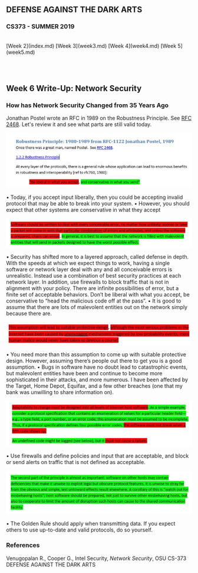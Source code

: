 ## DEFENSE AGAINST THE DARK ARTS
### CS373 - SUMMER 2019
<br>
[Week 2](index.md)  [Week 3](week3.md)  [Week 4](week4.md)  [Week 5](week5.md)

<br><br>
## Week 6 Write-Up:  Network Security

### How has Network Security Changed from 35 Years Ago

Jonathan Postel wrote an RFC in 1989 on the Robustness Principle. See [RFC 2468](http://tools.ietf.org/html/rfc2468). Let's review it and see what parts are still valid today.
<br>

![Robust 1](Robust_1.JPG)
<br>

•	Today, if you accept input liberally, then you could be accepting invalid protocol that may be able to break into your system. 
•	However, you should expect that other systems are conservative in what they accept
<br>

![Robust 2](Robust_2.JPG)
<br>

•	Security has shifted more to a layered approach, called defense in depth. With the speeds at which we expect things to work, having a single software or network layer deal with any and all conceivable errors is unrealistic. Instead use a combination of best security practices at each network layer. In addition, use firewalls to block traffic that is not in alignment with your policy. There are infinite possibilities of error, but a finite set of acceptable behaviors. Don’t be liberal with what you accept, be conservative to “head the malicious code off at the pass”.
•	It is good to assume that there are lots of malevolent entities out on the network simply because there are.
<br>

![Robust 3](Robust_3.JPG)
<br>

•	You need more than this assumption to come up with suitable protective design. However, assuming there’s people out there to get you is a good assumption.
•	Bugs in software have no doubt lead to catastrophic events, but malevolent entities have been and continue to become more sophisticated in their attacks, and more numerous. I have been affected by the Target, Home Depot, Equifax, and a few other breaches (one that my bank was unwilling to share information on). 
<br>

![Robust 4](Robust_4.JPG)
<br>

•	Use firewalls and define policies and input that are acceptable, and block or send alerts on traffic that is not defined as acceptable. 
<br>

![Robust 5](Robust_5.JPG)
<br>

•	The Golden Rule should apply when transmitting data. If you expect others to use up-to-date and valid protocols, do so yourself.
<br>

### 

### References
Venugopalan R., Cooper G., Intel Security, *Network Security*, OSU CS-373 DEFENSE AGAINST THE DARK ARTS

